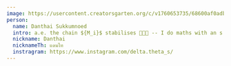 ```yaml
---
image: https://usercontent.creatorsgarten.org/c/v1760653735/68600af0adb86dad9316f013/IMG20250920115813_xkzbmj.webp
person:
  name: Danthai Sukkumnoed
  intro: a.e. the chain ${M_i}$ stabilises 🫠😵‍💫 -- I do maths with an s
  nickname: Danthai
  nicknameTh: แดนไท
  instragram: https://www.instagram.com/delta.theta_s/
---
```


